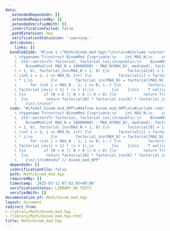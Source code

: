 ```yaml
---
data:
  _extendedDependsOn: []
  _extendedRequiredBy: []
  _extendedVerifiedWith: []
  _isVerificationFailed: false
  _pathExtension: hpp
  _verificationStatusIcon: ':warning:'
  attributes:
    links: []
  bundledCode: "#line 1 \"Math/binom_mod.hpp\"\n\n\n\n#include <vector>\n\ntemplate\
    \ <typename T>\nstruct BinomMod {\nprivate:\n    int MAX_N;\n    int mod;\n  \
    \  std::vector<T> factorial, factorial_inv;\n\npublic:\n    BinomMod() = default;\n\
    \    BinomMod(int MAX_N = 10000000) : MAX_N(MAX_N), mod(mod), factorial(MAX_N\
    \ + 1, 0), factorial_inv(MAX_N + 1, 0) {\n        factorial[0] = 1;\n        for\
    \ (int i = 1; i <= MAX_N; i++) {\n            factorial[i] = factorial[i - 1]\
    \ * i;\n        }\n        factorial_inv[MAX_N] = factorial[MAX_N].inv();\n  \
    \      for (int i = MAX_N - 1; i >= 0; i--) {\n            factorial_inv[i] =\
    \ factorial_inv[i + 1] * (i + 1);\n        }\n    }\n\n    T val(int N, int K)\
    \ {\n        if (N < K || N < 0 || K < 0) {\n            return T(0);\n      \
    \  }\n        return factorial[N] * factorial_inv[K] * factorial_inv[N - K];\n\
    \    }\n};\n\n\n"
  code: "#ifndef binom_mod_HPP\n#define binom_mod_HPP\n\n#include <vector>\n\ntemplate\
    \ <typename T>\nstruct BinomMod {\nprivate:\n    int MAX_N;\n    int mod;\n  \
    \  std::vector<T> factorial, factorial_inv;\n\npublic:\n    BinomMod() = default;\n\
    \    BinomMod(int MAX_N = 10000000) : MAX_N(MAX_N), mod(mod), factorial(MAX_N\
    \ + 1, 0), factorial_inv(MAX_N + 1, 0) {\n        factorial[0] = 1;\n        for\
    \ (int i = 1; i <= MAX_N; i++) {\n            factorial[i] = factorial[i - 1]\
    \ * i;\n        }\n        factorial_inv[MAX_N] = factorial[MAX_N].inv();\n  \
    \      for (int i = MAX_N - 1; i >= 0; i--) {\n            factorial_inv[i] =\
    \ factorial_inv[i + 1] * (i + 1);\n        }\n    }\n\n    T val(int N, int K)\
    \ {\n        if (N < K || N < 0 || K < 0) {\n            return T(0);\n      \
    \  }\n        return factorial[N] * factorial_inv[K] * factorial_inv[N - K];\n\
    \    }\n};\n\n#endif // binom_mod_HPP"
  dependsOn: []
  isVerificationFile: false
  path: Math/binom_mod.hpp
  requiredBy: []
  timestamp: '2025-03-11 07:02:05+09:00'
  verificationStatus: LIBRARY_NO_TESTS
  verifiedWith: []
documentation_of: Math/binom_mod.hpp
layout: document
redirect_from:
- /library/Math/binom_mod.hpp
- /library/Math/binom_mod.hpp.html
title: Math/binom_mod.hpp
---
```

